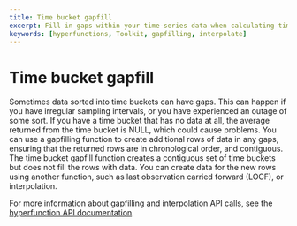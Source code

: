 ```yaml
---
title: Time bucket gapfill
excerpt: Fill in gaps within your time-series data when calculating time buckets
keywords: [hyperfunctions, Toolkit, gapfilling, interpolate]
---
```


# Time bucket gapfill

Sometimes data sorted into time buckets can have gaps. This can happen if you
have irregular sampling intervals, or you have experienced an outage of some
sort. If you have a time bucket that has no data at all, the average returned
from the time bucket is NULL, which could cause problems. You can use a
gapfilling function to create additional rows of data in any gaps, ensuring that
the returned rows are in chronological order, and contiguous. The time bucket
gapfill function creates a contiguous set of time buckets but does not fill the
rows with data. You can create data for the new rows using another function,
such as last observation carried forward (LOCF), or interpolation.

For more information about gapfilling and interpolation API calls, see the
[hyperfunction API documentation][hyperfunctions-api-gapfilling].

[hyperfunctions-api-gapfilling]: /api/:currentVersion:/hyperfunctions/gapfilling/time_bucket_gapfill/

